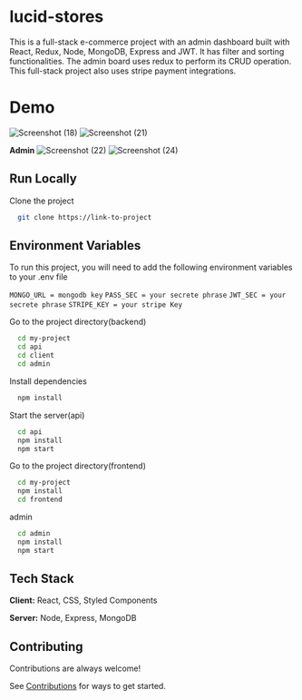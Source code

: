 # lucid-stores
This is a full-stack e-commerce project with an admin dashboard built with React, Redux, Node, MongoDB, Express and JWT. It has filter and sorting functionalities. The admin board uses redux to perform its CRUD operation. This full-stack project also uses stripe payment integrations.

# Demo
![Screenshot (18)](https://user-images.githubusercontent.com/57482590/173205923-99039ffc-d95d-4a61-bab4-9a6b06fa23fc.png)
![Screenshot (21)](https://user-images.githubusercontent.com/57482590/173205927-1c78b0ec-98a4-4daa-9a54-e7d26cfbe604.png)

**Admin**
![Screenshot (22)](https://user-images.githubusercontent.com/57482590/173205959-fc0d865d-ee5a-4e5f-9ee5-7b6e7d42333d.png)
![Screenshot (24)](https://user-images.githubusercontent.com/57482590/173205962-f5573078-6d11-421c-acc5-978a8b48559c.png)

## Run Locally

Clone the project

```bash
  git clone https://link-to-project
```
## Environment Variables

To run this project, you will need to add the following environment variables to your .env file

`MONGO_URL = mongodb key`
`PASS_SEC = your secrete phrase`
`JWT_SEC = your secrete phrase`
`STRIPE_KEY = your stripe Key`

Go to the project directory(backend)

```bash
  cd my-project
  cd api
  cd client
  cd admin
```

Install dependencies

```bash
  npm install
```

Start the server(api)

```bash
  cd api
  npm install
  npm start
```
Go to the project directory(frontend)

```bash
  cd my-project
  npm install
  cd frontend
```
admin
```bash
  cd admin
  npm install
  npm start
```


## Tech Stack

**Client:** React, CSS, Styled Components

**Server:** Node, Express, MongoDB

## Contributing

Contributions are always welcome!

See [Contributions](https://docs.github.com/en/get-started/quickstart/contributing-to-projects) for ways to get started.
